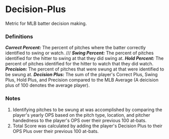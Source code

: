 # Decision-Plus
Metric for MLB batter decision making.

### Definitions
***Correct Percent:*** The percent of pitches where the batter correctly identified to swing or watch.
///
***Swing Percent:*** The percent of pitches identified for the hitter to swing at that they did swing at.
***Hold Percent:*** The percent of pitches identified for the hitter to watch that they did watch.
***Precision:*** The percent of pitches that were swung at that were identified to be swung at.
***Decision Plus:*** The sum of the player's Correct Plus, Swing Plus, Hold Plus, and Precision compared to the MLB Average (A deicision plus of 100 denotes the average player).

### Notes
1. Identifying pitches to be swung at was accomplished by comparing the player's yearly OPS based on the pitch type, location, and pitcher handedness to the player's OPS over their previous 100 at-bats.
2. Total Score was calculated by adding the player's Decision Plus to their OPS Plus over their previous 100 at-bats.
